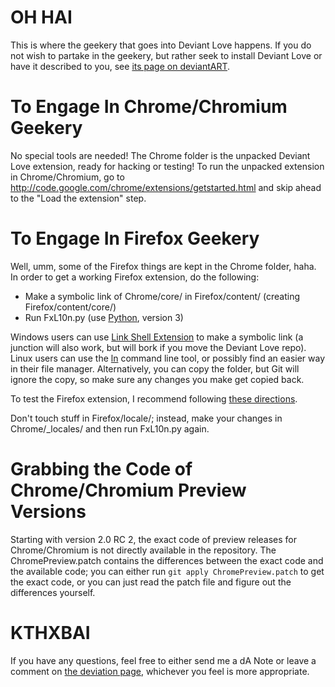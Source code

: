 # OH HAI

This is where the geekery that goes into Deviant Love happens. If you do not wish to partake in the geekery, but rather seek to install Deviant Love or have it described to you, see [its page on deviantART](http://fav.me/d2my13o).

# To Engage In Chrome/Chromium Geekery

No special tools are needed! The Chrome folder is the unpacked Deviant Love extension, ready for hacking or testing! To run the unpacked extension in Chrome/Chromium, go to http://code.google.com/chrome/extensions/getstarted.html and skip ahead to the "Load the extension" step.

# To Engage In Firefox Geekery

Well, umm, some of the Firefox things are kept in the Chrome folder, haha. In order to get a working Firefox extension, do the following:
* Make a symbolic link of Chrome/core/ in Firefox/content/ (creating Firefox/content/core/)
* Run FxL10n.py (use [Python](http://www.python.org/), version 3)

Windows users can use [Link Shell Extension](http://schinagl.priv.at/nt/hardlinkshellext/hardlinkshellext.html) to make a symbolic link (a junction will also work, but will bork if you move the Deviant Love repo). Linux users can use the [ln](http://en.wikipedia.org/wiki/Ln_(Unix)) command line tool, or possibly find an easier way in their file manager. Alternatively, you can copy the folder, but Git will ignore the copy, so make sure any changes you make get copied back.

To test the Firefox extension, I recommend following [these directions](https://developer.mozilla.org/en/Building_an_Extension#Test).

Don't touch stuff in Firefox/locale/; instead, make your changes in Chrome/_locales/ and then run FxL10n.py again.

# Grabbing the Code of Chrome/Chromium Preview Versions

Starting with version 2.0 RC 2, the exact code of preview releases for Chrome/Chromium is not directly available in the repository. The ChromePreview.patch contains the differences between the exact code and the available code; you can either run `git apply ChromePreview.patch` to get the exact code, or you can just read the patch file and figure out the differences yourself.

# KTHXBAI

If you have any questions, feel free to either send me a dA Note or leave a comment on [the deviation page](http://fav.me/d2my13o), whichever you feel is more appropriate.